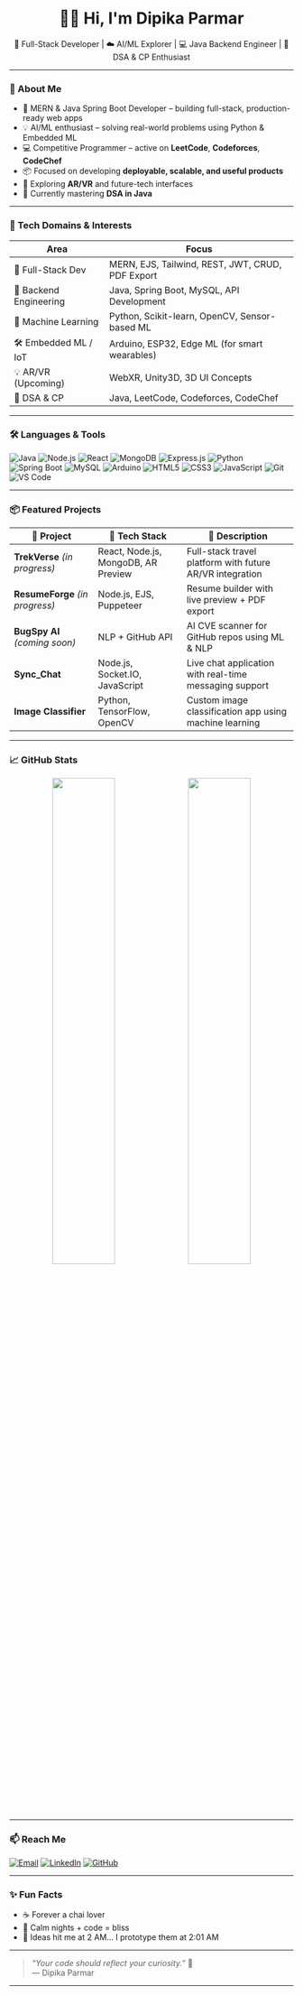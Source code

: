 <h1 align="center">👩‍💻 Hi, I'm Dipika Parmar</h1>
<p align="center">
  🚀 Full-Stack Developer | ☁️ AI/ML Explorer | 💻 Java Backend Engineer | 🧠 DSA & CP Enthusiast
</p>

---

### 🧭 About Me

- 🔧 MERN & Java Spring Boot Developer – building full-stack, production-ready web apps
- 💡 AI/ML enthusiast – solving real-world problems using Python & Embedded ML
- 💻 Competitive Programmer – active on **LeetCode**, **Codeforces**, **CodeChef**
- 📦 Focused on developing **deployable, scalable, and useful products**
- 🧠 Exploring **AR/VR** and future-tech interfaces
- 🧰 Currently mastering **DSA in Java**

---

### 🎯 Tech Domains & Interests

| Area | Focus |
|------|-------|
| 🔨 Full-Stack Dev | MERN, EJS, Tailwind, REST, JWT, CRUD, PDF Export |
| 🚀 Backend Engineering | Java, Spring Boot, MySQL, API Development |
| 🧠 Machine Learning | Python, Scikit-learn, OpenCV, Sensor-based ML |
| 🛠 Embedded ML / IoT | Arduino, ESP32, Edge ML (for smart wearables) |
| 💡 AR/VR (Upcoming) | WebXR, Unity3D, 3D UI Concepts |
| 🎯 DSA & CP | Java, LeetCode, Codeforces, CodeChef |

---

### 🛠️ Languages & Tools

![Java](https://img.shields.io/badge/Java-%23007396.svg?style=flat&logo=java&logoColor=white)
![Node.js](https://img.shields.io/badge/Node.js-%23339933.svg?style=flat&logo=node.js&logoColor=white)
![React](https://img.shields.io/badge/React-%2361DAFB.svg?style=flat&logo=react&logoColor=black)
![MongoDB](https://img.shields.io/badge/MongoDB-%2347A248.svg?style=flat&logo=mongodb&logoColor=white)
![Express.js](https://img.shields.io/badge/Express.js-%23000000.svg?style=flat&logo=express&logoColor=white)
![Python](https://img.shields.io/badge/Python-3776AB?style=flat&logo=python&logoColor=white)
![Spring Boot](https://img.shields.io/badge/SpringBoot-%236DB33F?style=flat&logo=spring-boot&logoColor=white)
![MySQL](https://img.shields.io/badge/MySQL-%2300f.svg?style=flat&logo=mysql&logoColor=white)
![Arduino](https://img.shields.io/badge/Arduino-%2300978F?style=flat&logo=arduino&logoColor=white)
![HTML5](https://img.shields.io/badge/HTML5-e34c26?style=flat&logo=html5&logoColor=white)
![CSS3](https://img.shields.io/badge/CSS3-264de4?style=flat&logo=css3&logoColor=white)
![JavaScript](https://img.shields.io/badge/JavaScript-F7DF1E?style=flat&logo=javascript&logoColor=black)
![Git](https://img.shields.io/badge/Git-F05032?style=flat&logo=git&logoColor=white)
![VS Code](https://img.shields.io/badge/VSCode-007ACC?style=flat&logo=visual-studio-code)

---

### 📦 Featured Projects

| 🚀 Project | 🔧 Tech Stack | 🌟 Description |
|-----------|---------------|----------------|
| **TrekVerse** *(in progress)*| React, Node.js, MongoDB, AR Preview | Full-stack travel platform with future AR/VR integration |
| **ResumeForge** *(in progress)* | Node.js, EJS, Puppeteer | Resume builder with live preview + PDF export |
| **BugSpy AI** *(coming soon)* | NLP + GitHub API | AI CVE scanner for GitHub repos using ML & NLP |
| **Sync_Chat**  | Node.js, Socket.IO, JavaScript | Live chat application with real-time messaging support |
| **Image Classifier**  | Python, TensorFlow, OpenCV | Custom image classification app using machine learning|



---


### 📈 GitHub Stats

<p align="center">
  <img src="https://github-readme-stats.vercel.app/api?username=parmardipika&show_icons=true&theme=tokyonight&hide_border=true" width="47%" />
  <img src="https://github-readme-streak-stats.herokuapp.com/?user=parmardipika&theme=tokyonight&hide_border=true" width="47%" />
</p>

---

### 📫 Reach Me

[![Email](https://img.shields.io/badge/Gmail-red?style=flat-square&logo=gmail&logoColor=white)](mailto:parmardipika61825@gmail.com)
[![LinkedIn](https://img.shields.io/badge/LinkedIn-blue?style=flat-square&logo=linkedin)](https://www.linkedin.com/in/dipika-p-956378290/)
[![GitHub](https://img.shields.io/badge/GitHub-black?style=flat-square&logo=github)](https://github.com/parmardipika)

---

### ✨ Fun Facts

- ☕ Forever a chai lover
- 🧘 Calm nights + code = bliss
- 💭 Ideas hit me at 2 AM… I prototype them at 2:01 AM

---

> _“Your code should reflect your curiosity.”_ 💫  
> — Dipika Parmar


---



